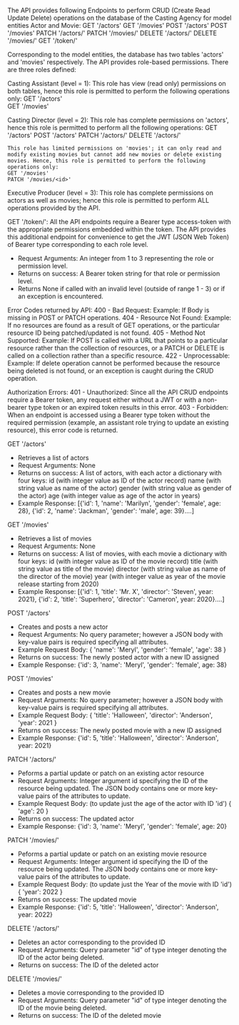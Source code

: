 The API provides following Endpoints to perform CRUD (Create Read Update Delete) operations on the database of the Casting Agency for model entities Actor and Movie:
GET '/actors'
GET '/movies'
POST '/actors'
POST '/movies'
PATCH '/actors/<id>'
PATCH '/movies/<id>'
DELETE '/actors/<id>'
DELETE '/movies/<id>'
GET '/token/<level>'

Corresponding to the model entities, the database has two tables 'actors' and 'movies' respectively.
The API provides role-based permissions. There are three roles defined:

Casting Assistant (level = 1):
    This role has view (read only) permissions on both tables, hence this role is permitted to perform the following operations only:
    GET '/actors'   
    GET '/movies'

Casting Director (level = 2):
    This role has complete permissions on 'actors', hence this role is permitted to perform all the following operations:
    GET '/actors'
    POST '/actors'
    PATCH '/actors/<id>'
    DELETE '/actors/<id>'

    This role has limited permissions on 'movies'; it can only read and modify existing movies but cannot add new movies or delete existing movies. Hence, this role is permitted to perform the following operations only:
    GET '/movies'
    PATCH '/movies/<id>'

Executive Producer (level = 3):
    This role has complete permissions on actors as well as movies; hence this role is permitted to perform ALL operations provided by the API.

GET '/token/<level>':
All the API endpoints require a Bearer type access-token with the appropriate permissions embedded within the token. The API provides this additional endpoint for convenience to get the JWT (JSON Web Token) of Bearer type corresponding to each role level.
- Request Arguments: 
    An integer from 1 to 3 representing the role or permission level.
- Returns on success:
    A Bearer token string for that role or permission level.
- Returns None if called with an invalid level (outside of range 1 - 3) or if an exception is encountered.
 

Error Codes returned by API:
400 - Bad Request:
    Example: If Body is missing in POST or PATCH operations.
404 - Resource Not Found:
    Example: If no resources are found as a result of GET operations, or the particular resource ID being patched/updated is not found.
405 - Method Not Supported:
    Example: If POST is called with a URL that points to a particular resource rather than the collection of resources, or a PATCH or DELETE is called on a collection rather than a specific resource.
422 - Unprocessable:
    Example: If delete operation cannot be performed because the resource being deleted is not found, or an exception is caught during the CRUD operation.

Authorization Errors:
401 - Unauthorized:
    Since all the API CRUD endpoints require a Bearer token, any request either without a JWT or with a non-bearer type token or an expired token results in this error.
403 - Forbidden:
    When an endpoint is accessed using a Bearer type token without the required permission (example, an assistant role trying to update an existing resource), this error code is returned. 

GET '/actors'
- Retrieves a list of actors
- Request Arguments: None
- Returns on success: 
    A list of actors, with each actor a dictionary with four keys: 
        id (with integer value as ID of the actor record)
        name (with string value as name of the actor)
        gender (with string value as gender of the actor)
        age (with integer value as age of the actor in years)
- Example Response:
    [{'id': 1, 'name': 'Marilyn', 'gender': 'female', age: 28}, {'id': 2, 'name': 'Jackman', 'gender': 'male', age: 39}....]


GET '/movies'
- Retrieves a list of movies
- Request Arguments: None
- Returns on success: 
    A list of movies, with each movie a dictionary with four keys: 
        id (with integer value as ID of the movie record)
        title (with string value as title of the movie)
        director (with string value as name of the director of the movie)
        year (with integer value as year of the movie release starting from 2020)
- Example Response:
    [{'id': 1, 'title': 'Mr. X', 'director': 'Steven', year: 2021}, {'id': 2, 'title': 'Superhero', 'director': 'Cameron', year: 2020}....]


POST '/actors'
- Creates and posts a new actor
- Request Arguments: 
    No query parameter; however a JSON body with key-value pairs is required specifying all attributes.
- Example Request Body: 
        {
            'name': 'Meryl',
            'gender': 'female',
            'age': 38
        }    
- Returns on success: 
    The newly posted actor with a new ID assigned
- Example Response:
    {'id': 3, 'name': 'Meryl', 'gender': 'female', age: 38}

POST '/movies'
- Creates and posts a new movie
- Request Arguments: 
    No query parameter; however a JSON body with key-value pairs is required specifying all attributes.
- Example Request Body: 
        {
            'title': 'Halloween',
            'director': 'Anderson',
            'year': 2021
        }    
- Returns on success: 
    The newly posted movie with a new ID assigned
- Example Response:
    {'id': 5, 'title': 'Halloween', 'director': 'Anderson', year: 2021}

PATCH '/actors/<id>'
- Peforms a partial update or patch on an existing actor resource
- Request Arguments:
    Integer argument id specifying the ID of the resource being updated.
    The JSON body contains one or more key-value pairs of the attributes to update.
- Example Request Body: (to update just the age of the actor with ID 'id')
        {
            'age': 20
        }   
- Returns on success: 
    The updated actor
- Example Response:
    {'id': 3, 'name': 'Meryl', 'gender': 'female', age: 20}

PATCH '/movies/<id>'
- Peforms a partial update or patch on an existing movie resource
- Request Arguments:
    Integer argument id specifying the ID of the resource being updated.
    The JSON body contains one or more key-value pairs of the attributes to update.
- Example Request Body: (to update just the Year of the movie with ID 'id')
        {
            'year': 2022
        }   
- Returns on success: 
    The updated movie
- Example Response:
    {'id': 5, 'title': 'Halloween', 'director': 'Anderson', year: 2022}

DELETE '/actors/<id>'
- Deletes an actor corresponding to the provided ID
- Request Arguments: 
    Query parameter "id" of type integer denoting the ID of the actor being deleted.
- Returns on success: 
    The ID of the deleted actor

DELETE '/movies/<id>'
- Deletes a movie corresponding to the provided ID
- Request Arguments: 
    Query parameter "id" of type integer denoting the ID of the movie being deleted.
- Returns on success: 
    The ID of the deleted movie